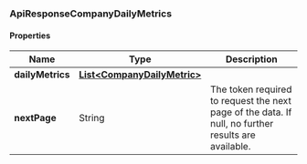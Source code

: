
[//]: # (CLASS:ApiResponseCompanyDailyMetrics)

[//]: # (KIND:object)

### ApiResponseCompanyDailyMetrics

#### Properties

[//]: # (START_DEFINITION)

Name | Type | Description
------------ | ------------- | -------------
**dailyMetrics** | [**List&lt;CompanyDailyMetric&gt;**](CompanyDailyMetric.md) |  &nbsp;
**nextPage** | String | The token required to request the next page of the data. If null, no further results are available. &nbsp;

[//]: # (END_DEFINITION)


[//]: # (CONTAINED_CLASS:CompanyDailyMetric)





